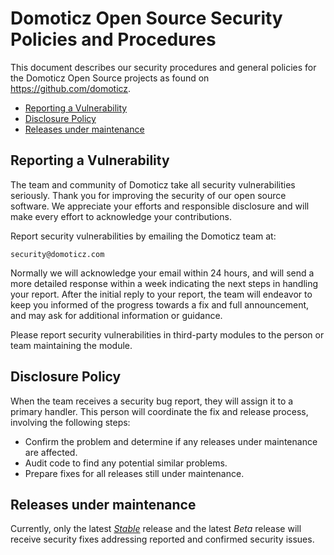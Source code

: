 # Domoticz Open Source Security Policies and Procedures

This document describes our security procedures and general policies for the Domoticz Open Source projects as found on https://github.com/domoticz.

  * [Reporting a Vulnerability](#reporting-a-vulnerability)
  * [Disclosure Policy](#disclosure-policy)
  * [Releases under maintenance](#Releases-under-maintenance)

## Reporting a Vulnerability 

The team and community of Domoticz take all security vulnerabilities seriously. Thank you for improving the security of our open source software. We appreciate your efforts and responsible disclosure and will make every effort to acknowledge your contributions.

Report security vulnerabilities by emailing the Domoticz team at:

    security@domoticz.com

Normally we will acknowledge your email within 24 hours, and will send a more detailed response within a week indicating the next steps in handling your report. After the initial reply to your report, the team will endeavor to keep you informed of the progress towards a fix and full announcement, and may ask for additional information or guidance.

Please report security vulnerabilities in third-party modules to the person or team maintaining the module.

## Disclosure Policy

When the team receives a security bug report, they will assign it to a primary handler. This person will coordinate the fix and release process, involving the following steps:

  * Confirm the problem and determine if any releases under maintenance are affected.
  * Audit code to find any potential similar problems.
  * Prepare fixes for all releases still under maintenance.

## Releases under maintenance

Currently, only the latest [_Stable_](https://www.domoticz.com/downloads/) release and the latest _Beta_ release will receive security fixes addressing reported and confirmed security issues.

